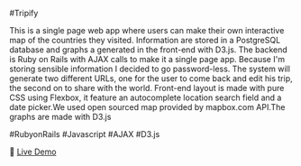 #Tripify

This is a single page web app where users can make their own interactive map of the countries they visited.
Information are stored in a PostgreSQL database and graphs a generated in the front-end with D3.js.
The backend is Ruby on Rails with AJAX calls to make it a single page app. Because I'm storing sensible information I decided to go password-less. The system will generate two different URLs, one for the user to come back and edit his trip, the second on to share with the world.
Front-end layout is made with pure CSS using Flexbox, it feature an autocomplete location search field and a date picker.We used open sourced map provided by mapbox.com API.The graphs are made with D3.js

\#RubyonRails #Javascript #AJAX #D3.js 

:link: [Live Demo](mapmytrip.herokuapp.com)
